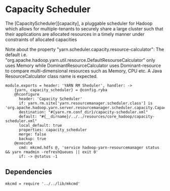 

# Capacity Scheduler

The [CapacityScheduler][capacity], a pluggable scheduler for Hadoop which allows for
multiple-tenants to securely share a large cluster such that their applications
are allocated resources in a timely manner under constraints of allocated
capacities

Note about the property "yarn.scheduler.capacity.resource-calculator": The
default i.e. "org.apache.hadoop.yarn.util.resource.DefaultResourseCalculator"
only uses Memory while DominantResourceCalculator uses Dominant-resource to
compare multi-dimensional resources such as Memory, CPU etc. A Java
ResourceCalculator class name is expected.

    module.exports = header: 'YARN RM Sheduler', handler: ->
        {yarn, capacity_scheduler} = @config.ryba
        @hconfigure
          header: 'Capacity Scheduler'
          if: yarn.rm.site['yarn.resourcemanager.scheduler.class'] is 'org.apache.hadoop.yarn.server.resourcemanager.scheduler.capacity.CapacityScheduler'
          destination: "#{yarn.rm.conf_dir}/capacity-scheduler.xml"
          default: "#{__dirname}/../../resources/core_hadoop/capacity-scheduler.xml"
          local_default: true
          properties: capacity_scheduler
          merge: false
          backup: true
        @execute
          cmd: mkcmd.hdfs @, 'service hadoop-yarn-resourcemanager status && yarn rmadmin -refreshQueues || exit 0'
          if: -> @status -1

## Dependencies

    mkcmd = require '../../lib/mkcmd'
